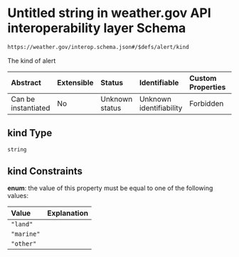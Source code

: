 # Untitled string in weather.gov API interoperability layer Schema

```txt
https://weather.gov/interop.schema.json#/$defs/alert/kind
```

The kind of alert

| Abstract            | Extensible | Status         | Identifiable            | Custom Properties | Additional Properties | Access Restrictions | Defined In                                                                                                 |
| :------------------ | :--------- | :------------- | :---------------------- | :---------------- | :-------------------- | :------------------ | :--------------------------------------------------------------------------------------------------------- |
| Can be instantiated | No         | Unknown status | Unknown identifiability | Forbidden         | Allowed               | none                | [interop-layer.schema.json\*](../../../api-interop-layer/interop-layer.schema.json "open original schema") |

## kind Type

`string`

## kind Constraints

**enum**: the value of this property must be equal to one of the following values:

| Value      | Explanation |
| :--------- | :---------- |
| `"land"`   |             |
| `"marine"` |             |
| `"other"`  |             |
